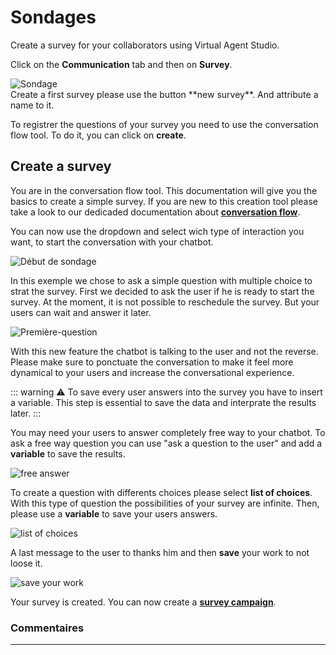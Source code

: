 # Sondages

Create a survey for your collaborators using Virtual Agent Studio.


Click on the  **Communication** tab and then on **Survey**. 

<div class="image_center">
  <img :src="$withBase('/assets/img/fr/communication/Sondage.PNG')" alt="Sondage">
</div>
Create a first survey please use the button **new survey**. And attribute a name to it.

To registrer the questions of your survey you need to use the conversation flow tool. To do it, you can click on  **create**.

## Create a survey

You are in the conversation flow tool.  This documentation will give you the basics to create a simple survey. If you are new to this creation tool please take a look to our dedicaded documentation about 
 [**conversation flow**](/fr/chatbot/connaissances.html#flux-de-conversation).


 You can now use the dropdown and select wich type of interaction you want, to start the conversation with your chatbot.


<div class="image_center">
  <img :src="$withBase('/assets/img/fr/communication/creation-sondage')" alt="Début de sondage">
</div>

In this exemple we chose to ask a simple question with multiple choice to strat the survey. First we decided to ask the user if he is ready to start the survey. At the moment, it is not possible to reschedule the survey. But your users can wait and answer it later. 


<div class="image_center">
  <img :src="$withBase('/assets/img/fr/communication/startdialog.png')" alt="Première-question">
</div>

With this new feature the chatbot is talking to the user and not the reverse. Please make sure to ponctuate the conversation to make it feel more dynamical to your users and increase the conversational experience. 

::: warning ⚠️
To save every user answers into the survey you have to insert a variable. This step is essential to save the data and interprate the results later.
::: 

You may need your users to answer completely free way to your chatbot. To ask a free way question you can use "ask a question to the user" and add a **variable** to save the results. 


<div class="image_center">
  <img :src="$withBase('/assets/img/fr/communication/variable.png')" alt="free answer">
</div>


To create a question with differents choices please select **list of choices**. With this type of question the possibilities of your survey are infinite. Then, please use a **variable** to save your users answers.

<div class="image_center">
  <img :src="$withBase('/assets/img/fr/communication/listofchoices.png')" alt="list of choices">
</div>

A last message to the user to thanks him and then **save** your work to not loose it. 

<div class="image_center">
  <img :src="$withBase('/assets/img/fr/communication/save.png')" alt="save your work      ">
</div>

Your survey is created. You can now create a [**survey campaign**](/fr/chatbot/campagne.html#campagne). 




### Commentaires
---

<Commentaire />
